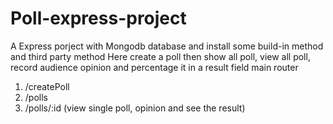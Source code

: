 # Poll-express-project
A Express porject with Mongodb database and install some build-in method and third party method
Here create a poll then show all poll, view all poll, record audience opinion and percentage it in a result field
main router 
 1. /createPoll
 2. /polls
 3. /polls/:id (view single poll, opinion and see the result) 
